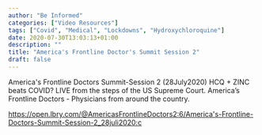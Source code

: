 ```yaml
---
author: "Be Informed"
categories: ["Video Resources"]
tags: ["Covid", "Medical", "Lockdowns", "Hydroxychloroquine"]
date: 2020-07-30T13:03:13+01:00
description: ""
title: "America's Frontline Doctor's Summit Session 2"
draft: false
---
```


America's Frontline Doctors Summit-Session 2 (28July2020) HCQ + ZINC beats COVID?
LIVE from the steps of the US Supreme Court. 
America’s Frontline Doctors - Physicians from around the country.

https://open.lbry.com/@AmericasFrontlineDoctors2:6/America's-Frontline-Doctors-Summit-Session-2_28juli2020:c